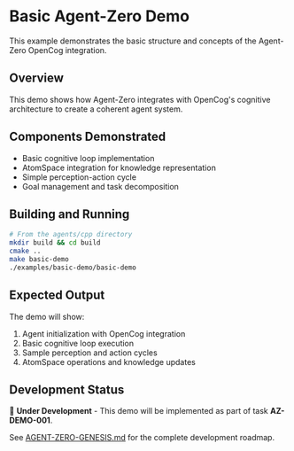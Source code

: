 # Basic Agent-Zero Demo

This example demonstrates the basic structure and concepts of the Agent-Zero OpenCog integration.

## Overview

This demo shows how Agent-Zero integrates with OpenCog's cognitive architecture to create a coherent agent system.

## Components Demonstrated

- Basic cognitive loop implementation
- AtomSpace integration for knowledge representation
- Simple perception-action cycle
- Goal management and task decomposition

## Building and Running

```bash
# From the agents/cpp directory
mkdir build && cd build
cmake ..
make basic-demo
./examples/basic-demo/basic-demo
```

## Expected Output

The demo will show:
1. Agent initialization with OpenCog integration
2. Basic cognitive loop execution  
3. Sample perception and action cycles
4. AtomSpace operations and knowledge updates

## Development Status

🚧 **Under Development** - This demo will be implemented as part of task **AZ-DEMO-001**.

See [AGENT-ZERO-GENESIS.md](../../../../AGENT-ZERO-GENESIS.md) for the complete development roadmap.